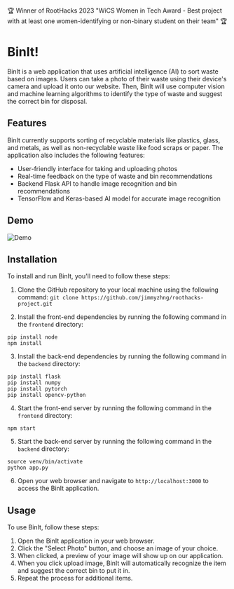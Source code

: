 🏆 Winner of RootHacks 2023 "WiCS Women in Tech Award - Best project with at least one women-identifying or non-binary student on their team" 🏆

# BinIt!

BinIt is a web application that uses artificial intelligence (AI) to sort waste based on images. Users can take a photo of their waste using their device's camera and upload it onto our website. Then, BinIt will use computer vision and machine learning algorithms to identify the type of waste and suggest the correct bin for disposal.

## Features

BinIt currently supports sorting of recyclable materials like plastics, glass, and metals, as well as non-recyclable waste like food scraps or paper. The application also includes the following features:

- User-friendly interface for taking and uploading photos
- Real-time feedback on the type of waste and bin recommendations
- Backend Flask API to handle image recognition and bin recommendations
- TensorFlow and Keras-based AI model for accurate image recognition

## Demo

![Demo](frontend/public/BinIt!-Demo1.gif)

## Installation

To install and run BinIt, you'll need to follow these steps:

1. Clone the GitHub repository to your local machine using the following command:
   `git clone https://github.com/jimmyzhng/roothacks-project.git`

2. Install the front-end dependencies by running the following command in the `frontend` directory:

```console
pip install node
npm install
```

3. Install the back-end dependencies by running the following command in the `backend` directory:

```console
pip install flask
pip install numpy
pip install pytorch
pip install opencv-python
```

4. Start the front-end server by running the following command in the `frontend` directory:

```console
npm start
```

5. Start the back-end server by running the following command in the `backend` directory:

```console
source venv/bin/activate
python app.py
```

6. Open your web browser and navigate to `http://localhost:3000` to access the BinIt application.

## Usage

To use BinIt, follow these steps:

1. Open the BinIt application in your web browser.
2. Click the "Select Photo" button, and choose an image of your choice.
3. When clicked, a preview of your image will show up on our application.
4. When you click upload image, BinIt will automatically recognize the item and suggest the correct bin to put it in.
5. Repeat the process for additional items.

